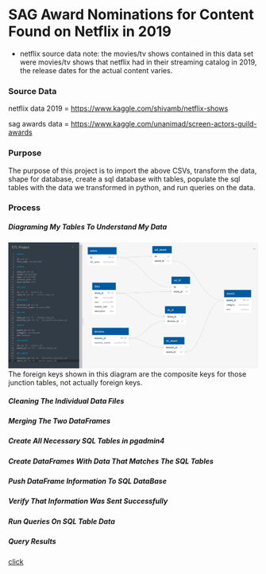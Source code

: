 # SAG Award Nominations for Content Found on Netflix in 2019
- netflix source data note: the movies/tv shows contained in this data set were movies/tv shows that netflix had in their streaming catalog in 2019, the release dates for the actual content varies.

### Source Data

netflix data 2019 = https://www.kaggle.com/shivamb/netflix-shows

sag awards data = https://www.kaggle.com/unanimad/screen-actors-guild-awards

### Purpose

The purpose of this project is to import the above CSVs, transform the data, shape for database, create a sql database with tables, populate the sql tables with
the data we transformed in python, and run queries on the data.

### Process

##### Diagraming My Tables To Understand My Data
![Netflix / SAG ERD](https://github.com/CoreyGaunt/ETL_Project/blob/master/ERD_Diagram.JPG)
The foreign keys shown in this diagram are the composite keys for those junction tables, not actually foreign keys.

##### Cleaning The Individual Data Files

##### Merging The Two DataFrames

##### Create All Necessary SQL Tables in pgadmin4

##### Create DataFrames With Data That Matches The SQL Tables

##### Push DataFrame Information To SQL DataBase

##### Verify That Information Was Sent Successfully

##### Run Queries On SQL Table Data

##### Query Results

[click](https://github.com/CoreyGaunt/ETL_Project/blob/master/Results_From_Queries/query_1.csv)

